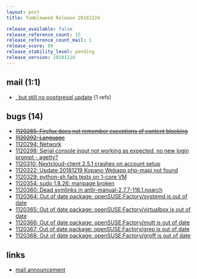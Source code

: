 ```yaml
---
layout: post
title: Tumbleweed Release 20181224

release_available: false
release_reference_count: 15
release_reference_count_mail: 1
release_score: 89
release_stability_level: pending
release_version: 20181224
---
```


## mail (1:1)

- [, but still no postgresql update](https://lists.opensuse.org/opensuse-factory/2018-12/msg00164.html) (1 refs)

## bugs (14)

<!--more-->

- ~~[1120285: Firefox does not remember exceptions of content blocking](https://bugzilla.opensuse.org/show_bug.cgi?id=1120285)~~
- ~~[1120292: Language](https://bugzilla.opensuse.org/show_bug.cgi?id=1120292)~~
- [1120294: Network](https://bugzilla.opensuse.org/show_bug.cgi?id=1120294)
- [1120298: Serial console input not working as expected, no new login prompt - agetty?](https://bugzilla.opensuse.org/show_bug.cgi?id=1120298)
- [1120310: Nextcloud-client 2.5.1 crashes on account setup](https://bugzilla.opensuse.org/show_bug.cgi?id=1120310)
- [1120322: Update 20181219 Kopano Webapp php-mapi not found](https://bugzilla.opensuse.org/show_bug.cgi?id=1120322)
- [1120329: python-sh fails tests on 1-core VM](https://bugzilla.opensuse.org/show_bug.cgi?id=1120329)
- [1120354: sudo 1.8.26: manpage broken](https://bugzilla.opensuse.org/show_bug.cgi?id=1120354)
- [1120360: Dead symlinks in antlr-manual-2.7.7-116.1.noarch](https://bugzilla.opensuse.org/show_bug.cgi?id=1120360)
- [1120364: Out of date package: openSUSE:Factory/systemd is out of date](https://bugzilla.opensuse.org/show_bug.cgi?id=1120364)
- [1120365: Out of date package: openSUSE:Factory/virtualbox is out  of date](https://bugzilla.opensuse.org/show_bug.cgi?id=1120365)
- [1120366: Out of date package: openSUSE:Factory/mutt is out of date](https://bugzilla.opensuse.org/show_bug.cgi?id=1120366)
- [1120367: Out of date package: openSUSE:Factory/grep is out of date](https://bugzilla.opensuse.org/show_bug.cgi?id=1120367)
- [1120368: Out of date package: openSUSE:Factory/groff is out of date](https://bugzilla.opensuse.org/show_bug.cgi?id=1120368)



## links

- [mail announcement](https://lists.opensuse.org/opensuse-factory/2018-12/msg00160.html)
